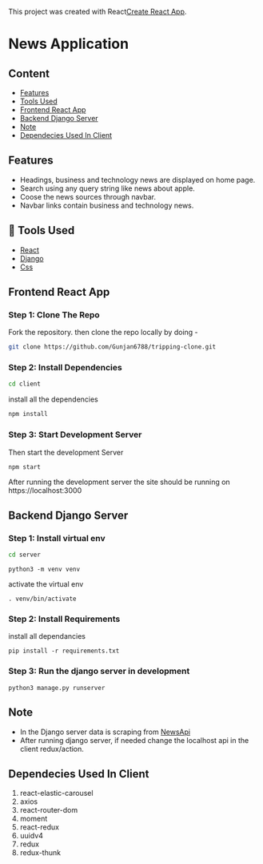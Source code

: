 This project was created with React[Create React App](https://github.com/facebook/create-react-app).

# News Application


## Content
- [Features](#features)
- [Tools Used](#tools-used)
- [Frontend React App](#frontend-react-app)
- [Backend Django Server](#backend-django-server)
- [Note](#note)
- [Dependecies Used In Client](dependecies-used-in-client)


## Features
- Headings, business and technology news are displayed on home page.
- Search using any query string like news about apple.
- Coose the news sources through navbar.
- Navbar links contain business and technology news.


## :wrench: Tools Used
- [React](http://reactjs.org/)
- [Django](https://docs.djangoproject.com/en/3.1/)
- [Css](https://getbootstrap.com/)


## Frontend React App

### Step 1: Clone The Repo

Fork the repository. then clone the repo locally by doing -

```bash
git clone https://github.com/Gunjan6788/tripping-clone.git
```

### Step 2: Install Dependencies

```bash
cd client
```

install all the dependencies
```bash
npm install
```

### Step 3: Start Development Server

Then start the development Server
```
npm start
```
After running the development server the site should be running on https://localhost:3000



## Backend Django Server

### Step 1: Install virtual env

```bash
cd server
```
```
python3 -m venv venv
```
activate the virtual env
```
. venv/bin/activate
```

### Step 2: Install Requirements

install all dependancies
```
pip install -r requirements.txt
```
 
### Step 3: Run the django server in development

```
python3 manage.py runserver
```

## Note
- In the Django server data is scraping from [NewsApi](https://newsapi.org/)
- After running django server, if needed change the localhost api in the client redux/action.


## Dependecies Used In Client

1. react-elastic-carousel
2. axios
3. react-router-dom
4. moment
5. react-redux
6. uuidv4
7. redux
8. redux-thunk
